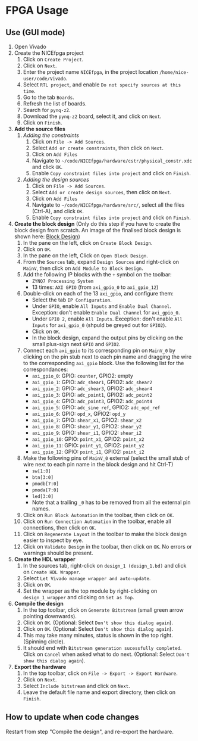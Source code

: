 # FPGA Usage

## Use (GUI mode)

1. Open Vivado
2. Create the NICEfpga project
   1. Click on `Create Project`.
   2. Click on `Next`.
   3. Enter the project name `NICEfpga`, in the project location `/home/nice-user/code/Vivado`.
   4. Select `RTL project`, and enable `Do not specify sources at this time`.
   5. Go to the tab `Boards`.
   6. Refresh the list of boards.
   7. Search for `pynq-z2`.
   8. Download the `pynq-z2` board, select it, and click on `Next`.
   9. Click on `Finish`.
3. **Add the source files**
   1. *Adding the constraints*
      1. Click on `File -> Add Sources`.
      2. Select `Add or create constraints`, then click on `Next`.
      3. Click on `Add Files`
      4. Navigate to `~/code/NICEfpga/hardware/cstr/physical_constr.xdc` and click `OK`.
      5. Enable `Copy constraint files into project` and click on `Finish`.
   2. *Adding the design sources*
      1. Click on `File -> Add Sources`.
      2. Select `Add or create design sources`, then click on `Next`.
      3. Click on `Add Files`
      4. Navigate to `~/code/NICEfpga/hardware/src/`, select all the files (Ctrl-A), and click `OK`.
      5. Enable `Copy constraint files into project` and click on `Finish`.
4. **Create the block design** (Only do this step if you have to create the block design from scratch. An image of the finalised block design is shown here: [Block Design](bd/bd.png))
   1. In the pane on the left, click on `Create Block Design`.
   2. Click on `OK`.
   3. In the pane on the left, Click on `Open Block Design`.
   4. From the `Sources` tab, expand `Design Sources` and right-click on `MainV`, then click on `Add Module to Block Design`.
   5. Add the following IP blocks with the `+` symbol on the toolbar:
      - `ZYNQ7 Processing System`
      - 13 times: `AXI GPIO` (from `axi_gpio_0` to `axi_gpio_12`)
   6. Double-click on each of the 13 `axi_gpio`, and configure them:
      - Select the tab `IP Configuration`.
      - Under `GPIO`, enable `All Inputs` and `Enable Dual Channel`. Exception: don't enable `Enable Dual Channel` for `axi_gpio_0`.
      - Under `GPIO 2`, enable `All Inputs`. Exception: don't enable `All Inputs` for `axi_gpio_0` (shpuld be greyed out for `GPIO2`).
      - Click on `OK`.
      - In the block design, expand the output pins by clicking on the small plus-sign next `GPIO` and `GPIO2`.
   7. Connect each `axi_gpio` to its corresponding pin on `MainV_0` by clicking on the pin stub next to each pin name and dragging the wire to the corresponding `axi_gpio` block. Use the following list for the correspondances:
      - `axi_gpio_0`: GPIO: `counter`, GPIO2: empty
      - `axi_gpio_1`: GPIO: `adc_shear1`, GPIO2: `adc_shear2`
      - `axi_gpio_2`: GPIO: `adc_shear3`, GPIO2: `adc_shear4`
      - `axi_gpio_3`: GPIO: `adc_point1`, GPIO2: `adc_point2`
      - `axi_gpio_4`: GPIO: `adc_point3`, GPIO2: `adc_point4`
      - `axi_gpio_5`: GPIO: `adc_sine_ref`, GPIO2: `adc_opd_ref`
      - `axi_gpio_6`: GPIO: `opd_x`, GPIO2: `opd_y`
      - `axi_gpio_7`: GPIO: `shear_x1`, GPIO2: `shear_x2`
      - `axi_gpio_8`: GPIO: `shear_y1`, GPIO2: `shear_y2`
      - `axi_gpio_9`: GPIO: `shear_i1`, GPIO2: `shear_i2`
      - `axi_gpio_10`: GPIO: `point_x1`, GPIO2: `point_x2`
      - `axi_gpio_11`: GPIO: `point_y1`, GPIO2: `point_y2`
      - `axi_gpio_12`: GPIO: `point_i1`, GPIO2: `point_i2`
   8. Make the following pins of `MainV_0` external (select the small stub of wire next to each pin name in the block design and hit Ctrl-T)
      - `sw[1:0]`
      - `btn[3:0]`
      - `pmodb[7:0]`
      - `pmoda[7:0]`
      - `led[3:0]`
      - Note that a trailing `_0` has to be removed from all the external pin names.
   9. Click on `Run Block Automation` in the toolbar, then click on `OK`.
   10. Click on `Run Connection Automation` in the toolbar, enable all connections, then click on `OK`.
   11. Click on `Regenerate Layout` in the toolbar to make the block design easier to inspect by eye.
   12. Click on `Validate Design` in the toolbar, then click on `OK`. No errors or warnings should be present.
5. **Create the HDL wrapper**
   1. In the sources tab, right-click on `design_1 (design_1.bd)` and click on `Create HDL Wrapper`.
   2. Select `Let Vivado manage wrapper and auto-update`.
   3. Click on `OK`.
   4. Set the wrapper as the top module by right-clicking on `design_1_wrapper` and clicking on `Set as Top`.
6. **Compile the design**
   1. In the top toolbar, click on `Generate Bitstream` (small green arrow pointing downwards).
   2. Click on `OK`. (Optional: Select `Don't show this dialog again`).
   3. Click on `OK`. (Optional: Select `Don't show this dialog again`).
   4. This may take many minutes, status is shown in the top right. (Spinning circle).
   5. It should end with `Bitstream generation sucessfully completed`. Click on `Cancel` when asked what to do next. (Optional: Select `Don't show this dialog again`).
7. **Export the hardware**
   1. In the top toolbar, click on `File -> Export -> Export Hardware`.
   2. Click on `Next`.
   3. Select `Include bitstream` and click on `Next`.
   4. Leave the default file name and export directory, then click on `Finish`.

## How to update when code changes

Restart from step "Compile the design", and re-export the hardware.

